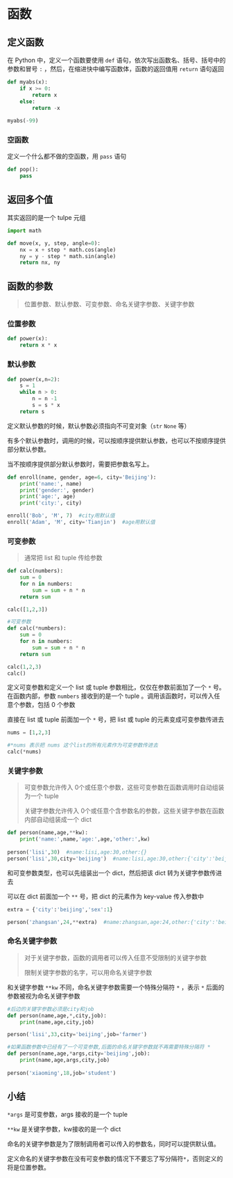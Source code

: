 # 函数

## 定义函数

在 Python 中，定义一个函数要使用 `def` 语句，依次写出函数名、括号、括号中的参数和冒号 `:` ，然后，在缩进快中编写函数体，函数的返回值用 `return` 语句返回

```python
def myabs(x):
    if x >= 0:
        return x
    else:
        return -x
    
myabs(-99)
```



### 空函数

定义一个什么都不做的空函数，用 `pass` 语句

```python
def pop():
    pass
```



## 返回多个值

其实返回的是一个 tulpe 元组

```python
import math

def move(x, y, step, angle=0):
    nx = x + step * math.cos(angle)
    ny = y - step * math.sin(angle)
    return nx, ny
```



## 函数的参数

> 位置参数、默认参数、可变参数、命名关键字参数、关键字参数



### 位置参数

```python
def power(x):
    return x * x
```



### 默认参数

```python
def power(x,n=2):
    s = 1
    while n > 0:
        n = n -1
        s = s * x
    return s    
```



定义默认参数的时候，默认参数必须指向不可变对象（`str` `None` 等）



有多个默认参数时，调用的时候，可以按顺序提供默认参数，也可以不按顺序提供部分默认参数。

当不按顺序提供部分默认参数时，需要把参数名写上。

```python
def enroll(name, gender, age=6, city='Beijing'):
    print('name:', name)
    print('gender:', gender)
    print('age:', age)
    print('city:', city)

enroll('Bob', 'M', 7)  #city用默认值
enroll('Adam', 'M', city='Tianjin')  #age用默认值
```



### 可变参数

> 通常把 list 和 tuple 传给参数

```python
def calc(numbers):
    sum = 0
    for n in numbers:
        sum = sum + n * n
    return sum

calc([1,2,3])

#可变参数
def calc(*numbers):
    sum = 0
    for n in numbers:
        sum = sum + n * n
	return sum

calc(1,2,3)
calc()
```



定义可变参数和定义一个 list 或 tuple 参数相比，仅仅在参数前面加了一个 `*` 号。在函数内部，参数 `numbers` 接收到的是一个 tuple 。调用该函数时，可以传入任意个参数，包括 0 个参数

直接在 list 或 tuple 前面加一个 `*` 号，把 list 或 tuple 的元素变成可变参数传进去

```python
nums = [1,2,3]

#*nums 表示把 nums 这个list的所有元素作为可变参数传进去
calc(*nums)
```



###  关键字参数

> 可变参数允许传入 0个或任意个参数，这些可变参数在函数调用时自动组装为一个 tuple
>
> 关键字参数允许传入 0个或任意个含参数名的参数，这些关键字参数在函数内部自动组装成一个 dict



```python
def person(name,age,**kw):
    print('name:',name,'age:',age,'other:',kw)
    
person('lisi',30)  #name:lisi,age:30,other:{}
person('lisi',30,city='beijing')  #name:lisi,age:30,other:{'city':'beijing'}
```



和可变参数类型，也可以先组装出一个 dict，然后把该 dict 转为关键字参数传进去

可以在 dict 前面加一个 `**` 号，把 dict 的元素作为 key-value 传入参数中

```python
extra = {'city':'beijing','sex':1}

person('zhangsan',24,**extra)  #name:zhangsan,age:24,other:{'city':'beijing','sex':1}
```



### 命名关键字参数

> 对于关键字参数，函数的调用者可以传入任意不受限制的关键字参数
>
> 限制关键字参数的名字，可以用命名关键字参数



和关键字参数 `**kw` 不同，命名关键字参数需要一个特殊分隔符 `*` ，表示 `*` 后面的参数被视为命名关键字参数

```python
#后边的关键字参数必须是city和job
def person(name,age,*,city,job):
    print(name,age,city,job)

person('lisi',33,city='beijing',job='farmer')

#如果函数参数中已经有了一个可变参数,后面的命名关键字参数就不再需要特殊分隔符 *
def person(name,age,*args,city='beijing',job):
    print(name,age,args,city,job)
    
person('xiaoming',18,job='student')    
```





## 小结

`*args` 是可变参数，args 接收的是一个 tuple

`**kw` 是关键字参数，kw接收的是一个 dict

命名的关键字参数是为了限制调用者可以传入的参数名，同时可以提供默认值。

定义命名的关键字参数在没有可变参数的情况下不要忘了写分隔符`*`，否则定义的将是位置参数。



























